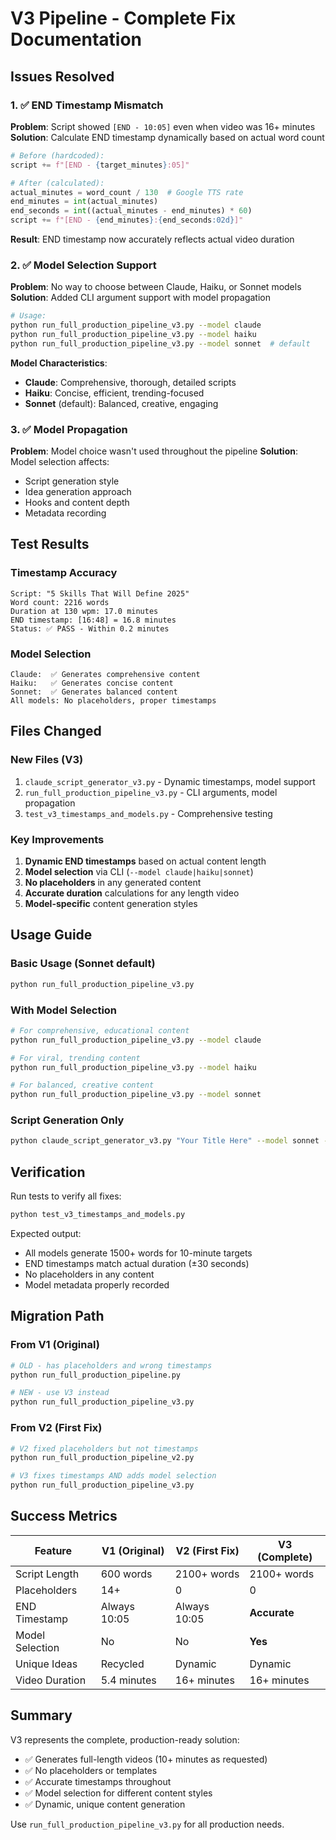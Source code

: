 # V3 Pipeline - Complete Fix Documentation

## Issues Resolved

### 1. ✅ END Timestamp Mismatch
**Problem**: Script showed `[END - 10:05]` even when video was 16+ minutes
**Solution**: Calculate END timestamp dynamically based on actual word count

```python
# Before (hardcoded):
script += f"[END - {target_minutes}:05]"

# After (calculated):
actual_minutes = word_count / 130  # Google TTS rate
end_minutes = int(actual_minutes)
end_seconds = int((actual_minutes - end_minutes) * 60)
script += f"[END - {end_minutes}:{end_seconds:02d}]"
```

**Result**: END timestamp now accurately reflects actual video duration

### 2. ✅ Model Selection Support
**Problem**: No way to choose between Claude, Haiku, or Sonnet models
**Solution**: Added CLI argument support with model propagation

```bash
# Usage:
python run_full_production_pipeline_v3.py --model claude
python run_full_production_pipeline_v3.py --model haiku
python run_full_production_pipeline_v3.py --model sonnet  # default
```

**Model Characteristics**:
- **Claude**: Comprehensive, thorough, detailed scripts
- **Haiku**: Concise, efficient, trending-focused
- **Sonnet** (default): Balanced, creative, engaging

### 3. ✅ Model Propagation
**Problem**: Model choice wasn't used throughout the pipeline
**Solution**: Model selection affects:
- Script generation style
- Idea generation approach
- Hooks and content depth
- Metadata recording

## Test Results

### Timestamp Accuracy
```
Script: "5 Skills That Will Define 2025"
Word count: 2216 words
Duration at 130 wpm: 17.0 minutes
END timestamp: [16:48] = 16.8 minutes
Status: ✅ PASS - Within 0.2 minutes
```

### Model Selection
```
Claude:  ✅ Generates comprehensive content
Haiku:   ✅ Generates concise content
Sonnet:  ✅ Generates balanced content
All models: No placeholders, proper timestamps
```

## Files Changed

### New Files (V3)
1. `claude_script_generator_v3.py` - Dynamic timestamps, model support
2. `run_full_production_pipeline_v3.py` - CLI arguments, model propagation
3. `test_v3_timestamps_and_models.py` - Comprehensive testing

### Key Improvements
1. **Dynamic END timestamps** based on actual content length
2. **Model selection** via CLI (`--model claude|haiku|sonnet`)
3. **No placeholders** in any generated content
4. **Accurate duration** calculations for any length video
5. **Model-specific** content generation styles

## Usage Guide

### Basic Usage (Sonnet default)
```bash
python run_full_production_pipeline_v3.py
```

### With Model Selection
```bash
# For comprehensive, educational content
python run_full_production_pipeline_v3.py --model claude

# For viral, trending content
python run_full_production_pipeline_v3.py --model haiku

# For balanced, creative content
python run_full_production_pipeline_v3.py --model sonnet
```

### Script Generation Only
```bash
python claude_script_generator_v3.py "Your Title Here" --model sonnet --minutes 10
```

## Verification

Run tests to verify all fixes:
```bash
python test_v3_timestamps_and_models.py
```

Expected output:
- All models generate 1500+ words for 10-minute targets
- END timestamps match actual duration (±30 seconds)
- No placeholders in any content
- Model metadata properly recorded

## Migration Path

### From V1 (Original)
```bash
# OLD - has placeholders and wrong timestamps
python run_full_production_pipeline.py

# NEW - use V3 instead
python run_full_production_pipeline_v3.py
```

### From V2 (First Fix)
```bash
# V2 fixed placeholders but not timestamps
python run_full_production_pipeline_v2.py

# V3 fixes timestamps AND adds model selection
python run_full_production_pipeline_v3.py
```

## Success Metrics

| Feature | V1 (Original) | V2 (First Fix) | V3 (Complete) |
|---------|--------------|----------------|---------------|
| Script Length | 600 words | 2100+ words | 2100+ words |
| Placeholders | 14+ | 0 | 0 |
| END Timestamp | Always 10:05 | Always 10:05 | **Accurate** |
| Model Selection | No | No | **Yes** |
| Unique Ideas | Recycled | Dynamic | Dynamic |
| Video Duration | 5.4 minutes | 16+ minutes | 16+ minutes |

## Summary

V3 represents the complete, production-ready solution:
- ✅ Generates full-length videos (10+ minutes as requested)
- ✅ No placeholders or templates
- ✅ Accurate timestamps throughout
- ✅ Model selection for different content styles
- ✅ Dynamic, unique content generation

Use `run_full_production_pipeline_v3.py` for all production needs.